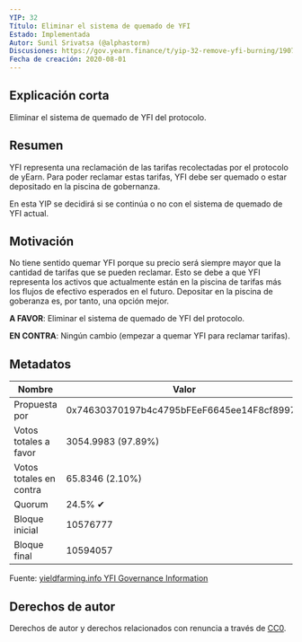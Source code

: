 ```yaml
---
YIP: 32
Título: Eliminar el sistema de quemado de YFI
Estado: Implementada
Autor: Sunil Srivatsa (@alphastorm)
Discusiones: https://gov.yearn.finance/t/yip-32-remove-yfi-burning/1907
Fecha de creación: 2020-08-01
---
```


## Explicación corta

Eliminar el sistema de quemado de YFI del protocolo.

## Resumen
YFI representa una reclamación de las tarifas recolectadas por el protocolo de yEarn. Para poder reclamar estas tarifas, YFI debe ser quemado o estar depositado en la piscina de gobernanza.

En esta YIP se decidirá si se continúa o no con el sistema de quemado de YFI actual.

## Motivación

No tiene sentido quemar YFI porque su precio será siempre mayor que la cantidad de tarifas que se pueden reclamar. Esto se debe a que YFI representa los activos que actualmente están en la piscina de tarifas más los flujos de efectivo esperados en el futuro. Depositar en la piscina de goberanza es, por tanto, una opción mejor.

**A FAVOR**: Eliminar el sistema de quemado de YFI del protocolo.

**EN CONTRA**: Ningún cambio (empezar a quemar YFI para reclamar tarifas).

## Metadatos

| Nombre                | Valor                                      |
|---------------------|--------------------------------------------|
| Propuesta por         | 0x74630370197b4c4795bFEeF6645ee14F8cf8997D |
| Votos totales a favor     | 3054.9983 (97.89%)                         |
| Votos totales en contra | 65.8346 (2.10%)                            |
| Quorum              | 24.5% ✔                                    |
| Bloque inicial         | 10576777                                   |
| Bloque final           | 10594057                                   |

Fuente: [yieldfarming.info YFI Governance Information](https://yieldfarming.info/yearn/vote/)

## Derechos de autor
Derechos de autor y derechos relacionados con renuncia a través de [CC0](https://creativecommons.org/publicdomain/zero/1.0/).
